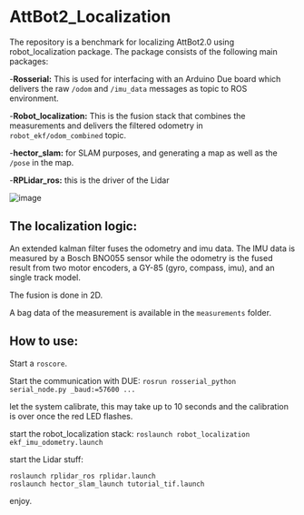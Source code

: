 # AttBot2_Localization
The repository is a benchmark for localizing AttBot2.0 using robot_localization package. The package consists of the following main packages:

  -**Rosserial:** This is used for interfacing with an Arduino Due board which delivers the raw `/odom` and `/imu_data` messages as topic to ROS environment.
  
  
  -**Robot_localization:** This is the fusion stack that combines the measurements and delivers the filtered odometry in `robot_ekf/odom_combined` topic.
  
  
  -**hector_slam:** for SLAM purposes, and generating a map as well as the `/pose` in the map.
  
  
  -**RPLidar_ros:** this is the driver of the Lidar
  
  
![image](https://media.giphy.com/media/AeeQCAKlcn99xEH6fw/giphy-downsized-large.gif)



## The localization logic:

An extended kalman filter fuses the odometry and imu data. The IMU data is measured by a Bosch BNO055 sensor while the odometry is the fused result from two motor encoders, a GY-85 (gyro, compass, imu), and an single track model.

The fusion is done in 2D.

A bag data of the measurement is available in the `measurements` folder.


## How to use:

Start a `roscore`.

Start the communication with DUE: `rosrun rosserial_python serial_node.py _baud:=57600 ...`

let the system calibrate, this may take up to 10 seconds and the calibration is over once the red LED flashes.

start the robot_localization stack: `roslaunch robot_localization ekf_imu_odometry.launch`

start the Lidar stuff:

```
roslaunch rplidar_ros rplidar.launch
roslaunch hector_slam_launch tutorial_tif.launch
```

enjoy.


